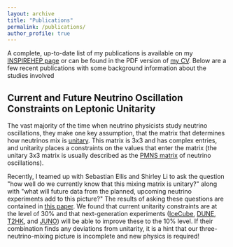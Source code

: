 ```yaml
---
layout: archive
title: "Publications"
permalink: /publications/
author_profile: true
---
```


A complete, up-to-date list of my publications is available on my [INSPIREHEP page](http://inspirehep.net/author/profile/K.J.Kelly.1) or can be found in the PDF version of [my CV](https://kjkellyphys.github.io/files/KJK_CV.pdf). Below are a few recent publications with some background information about the studies involved

## Current and Future Neutrino Oscillation Constraints on Leptonic Unitarity
The vast majority of the time when neutrino physicists study neutrino oscillations, they make one key assumption, that the matrix that determines how neutrinos mix is [unitary](https://en.wikipedia.org/wiki/Unitary_matrix). This matrix is 3x3 and has complex entries, and unitarity places a constraints on the values that enter the matrix (the unitary 3x3 matrix is usually described as the [PMNS matrix](https://en.wikipedia.org/wiki/Pontecorvo%E2%80%93Maki%E2%80%93Nakagawa%E2%80%93Sakata_matrix) of neutrino oscillations).

Recently, I teamed up with Sebastian Ellis and Shirley Li to ask the question "how well do we currently know that this mixing matrix is unitary?" along with "what will future data from the planned, upcoming neutrino experiments add to this picture?" The results of asking these questions are contained in [this paper](https://arxiv.org/abs/2008.01088). We found that current unitarity constraints are at the level of 30% and that next-generation experiments ([IceCube](https://icecube.wisc.edu/), [DUNE](https://www.dunescience.org/), [T2HK](https://www.hyperk.org/), and [JUNO](http://juno.ihep.cas.cn/)) will be able to improve these to the 10% level. If their combination finds any deviations from unitarity, it is a hint that our three-neutrino-mixing picture is incomplete and new physics is required!
